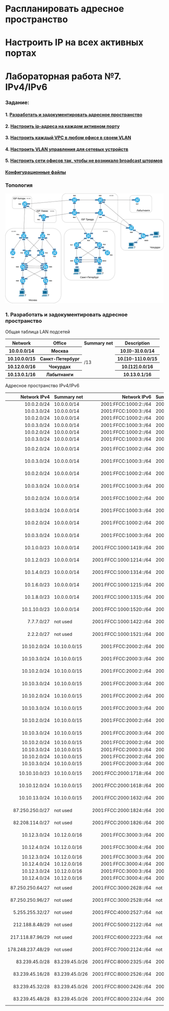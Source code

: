 # Распланировать адресное пространство
# Настроить IP на всех активных портах
# Лабораторная работа №7. IPv4/IPv6

### Задание:
#### 1. [Разработать и задокументировать адресное пространство](README.md#1-разработать-и-задокументировать-адресное-пространство-1)
#### 2. [Настроить ip-адреса на каждом активном порту](README.md#настроить-ip-адреса-на-каждом-активном-порту-1)
#### 3. [Настроить каждый VPC в любом офисе в своем VLAN](README.md#настроить-каждый-vpc-в-любом-офисе-в-своем-vlan-1)
#### 4. [Настроить VLAN управления для сетевых устройств](README.md#настроить-vlan-управления-для-сетевых-устройств-1)
#### 5. [Настроить сети офисов так, чтобы не возникало broadcast штормов](README.md#настроить-сети-офисов-так-чтобы-не-возникало-broadcast-штормов-1)


#### [Конфигурационные файлы](README.md#конфигурационные-файлы-здесь)


### Топология

![network_draw.io](network_draw.io.png)

### 1. Разработать и задокументировать адресное пространство

Общая таблица LAN подсетей
<table>
  <tr>
    <th>Network</th>
    <th>Office</th>
    <th>Summary net</th>
    <th>Description</th>
  </tr>
  <tr>
    <th>10.0.0.0/14</th>
    <th>Москва</th>
    <td rowspan="4">/13</td>
    <th>10.[0-3].0.0/14</th>
  <tr>
    <th>10.10.0.0/15</th>
    <th>Санкт-Петербург</th>
    <th>10.[10-11].0.0/15</th>
  </tr>
  <tr>
    <th>10.12.0.0/16</th>
    <th>Чокурдах</th>
    <th>10.[12].0.0/16</th>
  </tr>
  <tr>
    <th>10.13.0.1/16</th>
    <th>Лабытнанги</th>
    <th>10.13.0.1/16</th>
  </tr>
</table>

Адресное пространство IPv4/IPv6

Network IPv4 | Summary net | Network IPv6 | Summary net | Description | Eq&port
------------:|:------------|-------------:|:----------- |:-----------:|:-----
10.0.2.0/24       |  10.0.0.0/14   | 2001:FFCC:1000:2::/64    | 2001:FFCC:1000::/48 | Москва                 | SW2
10.0.3.0/24       | 10.0.0.0/14    | 2001:FFCC:1000:3::/64    | 2001:FFCC:1000::/48 | Москва                 | SW3
10.0.2.0/24       | 10.0.0.0/14    | 2001:FFCC:1000:2::/64    | 2001:FFCC:1000::/48 | Москва                 | SW4
10.0.3.0/24       | 10.0.0.0/14    | 2001:FFCC:1000:3::/64    | 2001:FFCC:1000::/48 | Москва                 | SW5
10.0.2.0/24       | 10.0.0.0/14    | 2001:FFCC:1000:2::/64    | 2001:FFCC:1000::/48 | Москва                 | VPC1
10.0.3.0/24       | 10.0.0.0/14    | 2001:FFCC:1000:3::/64    | 2001:FFCC:1000::/48 | Москва                 | VPC7
10.0.2.0/24       | 10.0.0.0/14    | 2001:FFCC:1000:2::/64    | 2001:FFCC:1000::/48 | Москва                 | R12e0/0.2 SW4e1/0 
10.0.3.0/24       | 10.0.0.0/14    | 2001:FFCC:1000:3::/64    | 2001:FFCC:1000::/48 | Москва                 | R12e0/0.3 SW4e1/0
10.0.2.0/24       | 10.0.0.0/14    | 2001:FFCC:1000:2::/64    | 2001:FFCC:1000::/48 | Москва                 | R12e0/1.2 SW5e1/1
10.0.3.0/24       | 10.0.0.0/14    | 2001:FFCC:1000:3::/64    | 2001:FFCC:1000::/48 | Москва                 | R12e0/1.3 SW5e1/1
10.0.2.0/24       | 10.0.0.0/14    | 2001:FFCC:1000:2::/64    | 2001:FFCC:1000::/48 | Москва                 | R13e0/0.2 SW5 e1/0
10.0.3.0/24       | 10.0.0.0/14    | 2001:FFCC:1000:3::/64    | 2001:FFCC:1000::/48 | Москва                 | R13e0/0.3 SW5e1/0
10.0.2.0/24       | 10.0.0.0/14    | 2001:FFCC:1000:2::/64    | 2001:FFCC:1000::/48 | Москва                 | R13e0/1.2 SW4e1/1
10.0.3.0/24       | 10.0.0.0/14    | 2001:FFCC:1000:3::/64    | 2001:FFCC:1000::/48 | Москва                 | R13e0/1.3 SW4 e1/1
10.1.0.0/23       | 10.0.0.0/14    | 2001:FFCC:1000:1419::/64 | 2001:FFCC:1000::/48 | Москва                 | R19e0/0 R14e0/3
10.1.2.0/23       | 10.0.0.0/14    | 2001:FFCC:1000:1214::/64 | 2001:FFCC:1000::/48 | Москва                 | R12e0/2 R14e0/0
10.1.4.0/23       | 10.0.0.0/14    | 2001:FFCC:1000:1314::/64 | 2001:FFCC:1000::/48 | Москва                 | R14e0/1 R13e0/3
10.1.6.0/23       | 10.0.0.0/14    | 2001:FFCC:1000:1215::/64 | 2001:FFCC:1000::/48 | Москва                 | R12e0/3 R15e0/1
10.1.8.0/23       | 10.0.0.0/14    | 2001:FFCC:1000:1315::/64 | 2001:FFCC:1000::/48 | Москва                 | R13e0/2 R15e0/0
10.1.10.0/23      | 10.0.0.0/14    | 2001:FFCC:1000:1520::/64 | 2001:FFCC:1000::/48 | Москва                 | R15e0/3 R20e0/0
7.7.7.0/27        | not used       | 2001:FFCC:1000:1422::/64 | 2001:FFCC:1000::/48 | To Internet [“Киторн”] | R14e0/2 R22e0/0
2.2.2.0/27        | not used       | 2001:FFCC:1000:1521::/64 | 2001:FFCC:1000::/48 | To Internet [“Ламас”]  | R15e0/2 R21e0/0
10.10.2.0/24      | 10.10.0.0/15   | 2001:FFCC:2000:2::/64    | 2001:FFCC:2000::/48 | С.Петербург            | R17e0/0.2 SW9e0/3
10.10.3.0/24      | 10.10.0.0/15   | 2001:FFCC:2000:3::/64    | 2001:FFCC:2000::/48 | С.Петербург            | R17e0/0.3 SW9e0/3
10.10.2.0/24      | 10.10.0.0/15   | 2001:FFCC:2000:2::/64    | 2001:FFCC:2000::/48 | С.Петербург            | R17e0/2.2 SW10e1/0
10.10.3.0/24      | 10.10.0.0/15   | 2001:FFCC:2000:3::/64    | 2001:FFCC:2000::/48 | С.Петербург            | R17e0/2.3 SW10e1/0
10.10.2.0/24      | 10.10.0.0/15   | 2001:FFCC:2000:2::/64    | 2001:FFCC:2000::/48 | С.Петербург            | R16e0/2.2 SW9e1/0
10.10.3.0/24      | 10.10.0.0/15   | 2001:FFCC:2000:3::/64    | 2001:FFCC:2000::/48 | С.Петербург            | R16e0/2.3 SW9e1/0
10.10.2.0/24      | 10.10.0.0/15   | 2001:FFCC:2000:2::/64    | 2001:FFCC:2000::/48 | С.Петербург            | R16e0/0.2 SW10e0/3
10.10.3.0/24      | 10.10.0.0/15   | 2001:FFCC:2000:3::/64    | 2001:FFCC:2000::/48 | С.Петербург            | R16e0/0.3 SW10e0/3
10.10.2.0/24      | 10.10.0.0/15   | 2001:FFCC:2000:2::/64    | 2001:FFCC:2000::/48 | С.Петербург            | VPC8
10.10.3.0/24      | 10.10.0.0/15   | 2001:FFCC:2000:3::/64    | 2001:FFCC:2000::/48 | С.Петербург            | VPC
10.10.2.0/24      | 10.10.0.0/15   | 2001:FFCC:2000:2::/64    | 2001:FFCC:2000::/48 | С.Петербург            | Vlan2
10.10.3.0/24      | 10.10.0.0/15   | 2001:FFCC:2000:3::/64    | 2001:FFCC:2000::/48 | С.Петербург            | Vlan3
10.10.10.0/23     | 10.10.0.0/15   | 2001:FFCC:2000:1718::/64 | 2001:FFCC:2000::/48 | С.Петербург            | R17e0/1 R18e0/1
10.10.12.0/24     | 10.10.0.0/15   | 2001:FFCC:2000:1618::/64 | 2001:FFCC:2000::/48 | С.Петербург            | R18e0/0 R16e0/1
10.10.13.0/24     | 10.10.0.0/15   | 2001:FFCC:2000:1632::/64 | 2001:FFCC:2000::/48 | С.Петербург            | R16e0/3 R32e0/0
87.250.250.0/27   | not used       | 2001:FFCC:2000:1824::/64 | 2001:FFCC:2000::/48 | To Internet [“Триада”] | R18e0/2 R24e0/3 
82.208.114.0/27   | not used       | 2001:FFCC:2000:1826::/64 | 2001:FFCC:2000::/48 | To Internet [“Триада”] | R18e0/3 R26e0/3
10.12.3.0/24      | 10.12.0.0/16   | 2001:FFCC:3000:3::/64    | 2001:FFCC:3000::/48 | Чокурдах               | R28e0/2.3 SW29e0/2
10.12.4.0/24      | 10.12.0.0/16   | 2001:FFCC:3000:4::/64    | 2001:FFCC:3000::/48 | Чокурдах               | R12e0/2.4 SW29e0/2
10.12.3.0/24      | 10.12.0.0/16   | 2001:FFCC:3000:3::/64    | 2001:FFCC:3000::/48 | Чокурдах               | VPC30
10.12.4.0/24      | 10.12.0.0/16   | 2001:FFCC:3000:4::/64    | 2001:FFCC:3000::/48 | Чокурдах               | VPC31
10.12.3.0/24      | 10.12.0.0/16   | 2001:FFCC:3000:3::/64    | 2001:FFCC:3000::/48 | Чокурдах               | Vlan3
10.12.4.0/24      | 10.12.0.0/16   | 2001:FFCC:3000:4::/64    | 2001:FFCC:3000::/48 | Чокурдах               | Vlan4
87.250.250.64/27  | not used       | 2001:FFCC:3000:2628::/64 | not used            | To Internet [“Триада”] | R28e0/0 R26e0/1
87.250.250.96/27  | not used       | 2001:FFCC:3000:2528::/64 | not used            | To Internet [“Триада”] | R28e0/1 R25e0/3
5.255.255.32/27   | not used       | 2001:FFCC:4000:2527::/64 | not used            | Лабытнанги             | R27e0/0 R25e0/1
212.188.8.48/29   | not used       | 2001:FFCC:5000:2122::/64 | not used            | ISP Киторн-Ламас       | R21e0/1 R22e0/1
217.118.87.96/29  | not used       | 2001:FFCC:6000:2223::/64 | not used            | ISP Киторн-Триада      | R22e0/2 R23e0/0
178.248.237.48/29 | not used       | 2001:FFCC:7000:2124::/64 | not used            | ISP Ламас-Триада       | R21e0/2 R24e0/0
83.239.45.0/28    | 83.239.45.0/26 | 2001:FFCC:8000:2325::/64 | 2001:FFCC:8000::/48 | ISP Триада             | R23e0/1 R25e0/0
83.239.45.16/28   | 83.239.45.0/26 | 2001:FFCC:8000:2526::/64 | 2001:FFCC:8000::/48 | ISP Триада             | R25e0/2 R26e0/2
83.239.45.32/28   | 83.239.45.0/26 | 2001:FFCC:8000:2426::/64 | 2001:FFCC:8000::/48 | ISP Триада             | R26e0/0 R24e0/1
83.239.45.48/28   | 83.239.45.0/26 | 2001:FFCC:8000:2324::/64 | 2001:FFCC:8000::/48 | ISP Триада             | R24e0/2 R23e0/2

